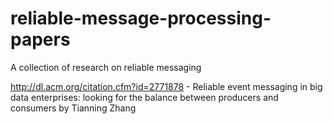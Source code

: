 # reliable-message-processing-papers
A collection of research on reliable messaging

http://dl.acm.org/citation.cfm?id=2771878 - Reliable event messaging in big data enterprises: looking for the balance between producers and consumers by Tianning Zhang
